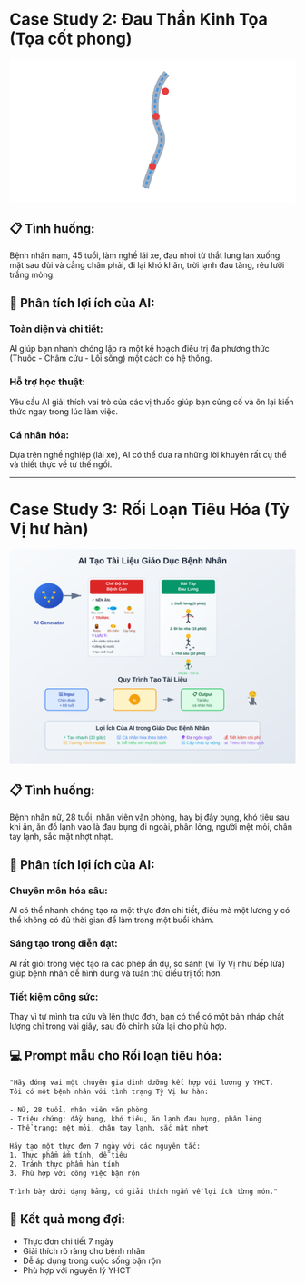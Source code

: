 # Case Study 2: Đau Thần Kinh Tọa (Tọa cốt phong)

![Clinical Workflow](../../images/chapter-4/4.3.svg)

## 📋 **Tình huống:**
Bệnh nhân nam, 45 tuổi, làm nghề lái xe, đau nhói từ thắt lưng lan xuống mặt sau đùi và cẳng chân phải, đi lại khó khăn, trời lạnh đau tăng, rêu lưỡi trắng mỏng.

## 🎯 **Phân tích lợi ích của AI:**

### **Toàn diện và chi tiết:**
AI giúp bạn nhanh chóng lập ra một kế hoạch điều trị đa phương thức (Thuốc - Châm cứu - Lối sống) một cách có hệ thống.

### **Hỗ trợ học thuật:**
Yêu cầu AI giải thích vai trò của các vị thuốc giúp bạn củng cố và ôn lại kiến thức ngay trong lúc làm việc.

### **Cá nhân hóa:**
Dựa trên nghề nghiệp (lái xe), AI có thể đưa ra những lời khuyên rất cụ thể và thiết thực về tư thế ngồi.

---

# Case Study 3: Rối Loạn Tiêu Hóa (Tỳ Vị hư hàn)

![Patient Education Materials](../../images/chapter-4/4.3-patient-education-materials.svg)

## 📋 **Tình huống:**
Bệnh nhân nữ, 28 tuổi, nhân viên văn phòng, hay bị đầy bụng, khó tiêu sau khi ăn, ăn đồ lạnh vào là đau bụng đi ngoài, phân lỏng, người mệt mỏi, chân tay lạnh, sắc mặt nhợt nhạt.

## 🎯 **Phân tích lợi ích của AI:**

### **Chuyên môn hóa sâu:**
AI có thể nhanh chóng tạo ra một thực đơn chi tiết, điều mà một lương y có thể không có đủ thời gian để làm trong một buổi khám.

### **Sáng tạo trong diễn đạt:**
AI rất giỏi trong việc tạo ra các phép ẩn dụ, so sánh (ví Tỳ Vị như bếp lửa) giúp bệnh nhân dễ hình dung và tuân thủ điều trị tốt hơn.

### **Tiết kiệm công sức:**
Thay vì tự mình tra cứu và lên thực đơn, bạn có thể có một bản nháp chất lượng chỉ trong vài giây, sau đó chỉnh sửa lại cho phù hợp.

## 💻 **Prompt mẫu cho Rối loạn tiêu hóa:**

```
"Hãy đóng vai một chuyên gia dinh dưỡng kết hợp với lương y YHCT. 
Tôi có một bệnh nhân với tình trạng Tỳ Vị hư hàn:

- Nữ, 28 tuổi, nhân viên văn phòng
- Triệu chứng: đầy bụng, khó tiêu, ăn lạnh đau bụng, phân lỏng
- Thể trạng: mệt mỏi, chân tay lạnh, sắc mặt nhợt

Hãy tạo một thực đơn 7 ngày với các nguyên tắc:
1. Thực phẩm ấm tính, dễ tiêu
2. Tránh thực phẩm hàn tính
3. Phù hợp với công việc bận rộn

Trình bày dưới dạng bảng, có giải thích ngắn về lợi ích từng món."
```

## 🌟 **Kết quả mong đợi:**
- Thực đơn chi tiết 7 ngày
- Giải thích rõ ràng cho bệnh nhân
- Dễ áp dụng trong cuộc sống bận rộn
- Phù hợp với nguyên lý YHCT